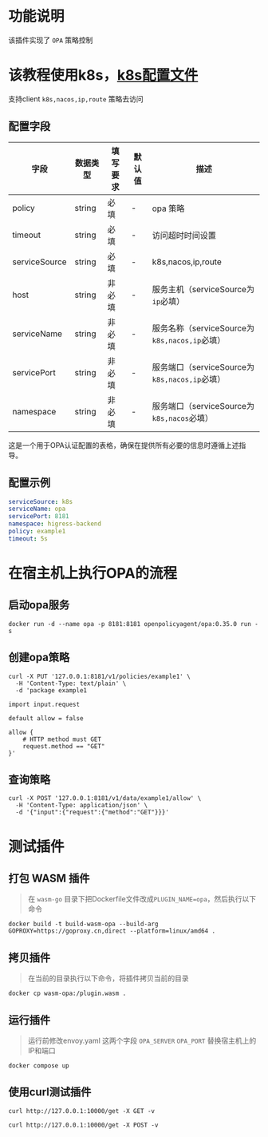 # 功能说明

该插件实现了 `OPA` 策略控制

# 该教程使用k8s，[k8s配置文件](../../../../test/e2e/conformance/tests/go-wasm-opa.yaml)

支持client `k8s,nacos,ip,route` 策略去访问

## 配置字段

| 字段            | 数据类型   | 填写要求 | 默认值 | 描述                                   |
|---------------|--------|------|-----|--------------------------------------|
| policy        | string | 必填   | -   | opa 策略                               |
| timeout       | string | 必填   | -   | 访问超时时间设置                             |
| serviceSource | string | 必填   | -   | k8s,nacos,ip,route                   |
| host          | string | 非必填  | -   | 服务主机（serviceSource为`ip`必填）           |
| serviceName   | string | 非必填  | -   | 服务名称（serviceSource为`k8s,nacos,ip`必填） |
| servicePort   | string | 非必填  | -   | 服务端口（serviceSource为`k8s,nacos,ip`必填） |
| namespace     | string | 非必填  | -   | 服务端口（serviceSource为`k8s,nacos`必填）    |

这是一个用于OPA认证配置的表格，确保在提供所有必要的信息时遵循上述指导。

## 配置示例

```yaml
serviceSource: k8s
serviceName: opa
servicePort: 8181
namespace: higress-backend
policy: example1
timeout: 5s
```

# 在宿主机上执行OPA的流程

## 启动opa服务

```shell
docker run -d --name opa -p 8181:8181 openpolicyagent/opa:0.35.0 run -s
```

## 创建opa策略

```shell
curl -X PUT '127.0.0.1:8181/v1/policies/example1' \
  -H 'Content-Type: text/plain' \
  -d 'package example1

import input.request

default allow = false

allow {
    # HTTP method must GET
    request.method == "GET"
}'
```

## 查询策略

```shell
curl -X POST '127.0.0.1:8181/v1/data/example1/allow' \
  -H 'Content-Type: application/json' \
  -d '{"input":{"request":{"method":"GET"}}}'
```

# 测试插件

## 打包 WASM 插件

> 在 `wasm-go` 目录下把Dockerfile文件改成`PLUGIN_NAME=opa`，然后执行以下命令

```shell
docker build -t build-wasm-opa --build-arg GOPROXY=https://goproxy.cn,direct --platform=linux/amd64 .
```

## 拷贝插件

> 在当前的目录执行以下命令，将插件拷贝当前的目录

```shell
docker cp wasm-opa:/plugin.wasm .
```

## 运行插件

> 运行前修改envoy.yaml 这两个字段 `OPA_SERVER` `OPA_PORT` 替换宿主机上的IP和端口

```shell
docker compose up
```

## 使用curl测试插件

```shell
curl http://127.0.0.1:10000/get -X GET -v
```

```shell
curl http://127.0.0.1:10000/get -X POST -v
```
